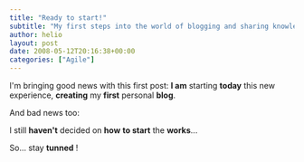 ```yaml
---
title: "Ready to start!"
subtitle: "My first steps into the world of blogging and sharing knowledge"
author: helio
layout: post
date: 2008-05-12T20:16:38+00:00
categories: ["Agile"]
---
```


I'm bringing good news with this first post: **I am** starting **today** this new experience, **creating** my **first** personal **blog**.

And bad news too:

I still **haven't** decided on **how** **to start** the **works**...

So... stay **tunned** !
